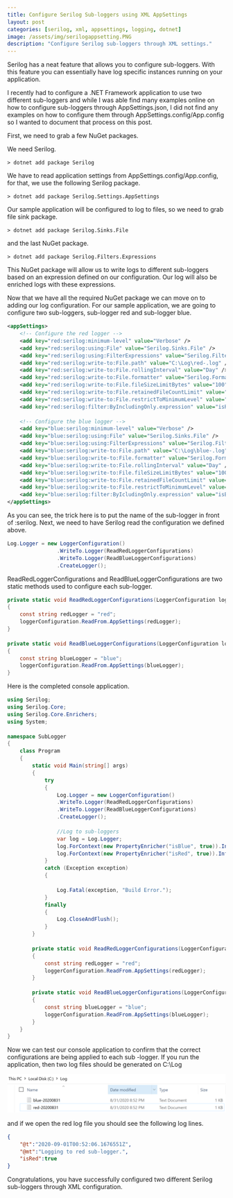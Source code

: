 ```yaml
---
title: Configure Serilog Sub-loggers using XML AppSettings
layout: post
categories: [serilog, xml, appsettings, logging, dotnet]
image: /assets/img/serilogappsetting.PNG
description: "Configure Serilog sub-loggers through XML settings."
---
```


Serilog has a neat feature that allows you to configure sub-loggers. With this feature you can essentially have log specific instances running on your application. 

I recently had to configure a .NET Framework application to use two different sub-loggers and while I was able find many examples online on how to configure sub-loggers through AppSettings.json, I did not find any examples on how to configure them through AppSettings.config/App.config so I wanted to document that process on this post.

First, we need to grab a few NuGet packages.

We need Serilog.

```text
> dotnet add package Serilog
```

We have to read application settings from AppSettings.config/App.config, for that, we use the following Serilog package.

```text
> dotnet add package Serilog.Settings.AppSettings
```

Our sample application will be configured to log to files, so we need to grab file sink package.

```text
> dotnet add package Serilog.Sinks.File
```

and the last NuGet package.

```text
> dotnet add package Serilog.Filters.Expressions
```

This NuGet package will allow us to write logs to different sub-loggers based on an expression defined on our configuration. Our log will also be enriched logs with these expressions. 

Now that we have all the required NuGet package we can move on to adding our log configuration. For our sample application, we are going to configure two sub-loggers, sub-logger red and sub-logger blue.

```xml
<appSettings>
    <!-- Configure the red logger -->
    <add key="red:serilog:minimum-level" value="Verbose" />
    <add key="red:serilog:using:File" value="Serilog.Sinks.File" />
    <add key="red:serilog:using:FilterExpressions" value="Serilog.Filters.Expressions" />
    <add key="red:serilog:write-to:File.path" value="C:\Log\red-.log" />
    <add key="red:serilog:write-to:File.rollingInterval" value="Day" />
    <add key="red:serilog:write-to:File.formatter" value="Serilog.Formatting.Compact CompactJsonFormatter, Serilog.Formatting.Compact" />
    <add key="red:serilog:write-to:File.fileSizeLimitBytes" value="100" />
    <add key="red:serilog:write-to:File.retainedFileCountLimit" value="10" />
    <add key="red:serilog:write-to:File.restrictToMinimumLevel" value="Verbose" />
    <add key="red:serilog:filter:ByIncludingOnly.expression" value="isRed = true" />
    
    <!-- Configure the blue logger -->
    <add key="blue:serilog:minimum-level" value="Verbose" />
    <add key="blue:serilog:using:File" value="Serilog.Sinks.File" />
    <add key="blue:serilog:using:FilterExpressions" value="Serilog.Filters.Expressions" />
    <add key="blue:serilog:write-to:File.path" value="C:\Log\blue-.log" />
    <add key="blue:serilog:write-to:File.formatter" value="Serilog.Formatting.Compact.CompactJsonFormatter, Serilog.Formatting.Compact" />
    <add key="blue:serilog:write-to:File.rollingInterval" value="Day" />
    <add key="blue:serilog:write-to:File.fileSizeLimitBytes" value="100" />
    <add key="blue:serilog:write-to:File.retainedFileCountLimit" value="10" />
    <add key="blue:serilog:write-to:File.restrictToMinimumLevel" value="Verbose" />
    <add key="blue:serilog:filter:ByIcludingOnly.expression" value="isBlue = true" />
</appSettings>
```
As you can see, the trick here is to put the name of the sub-logger in front of :serilog. Next, we need to have Serilog read the configuration we defined above. 

```c#
Log.Logger = new LoggerConfiguration()
                .WriteTo.Logger(ReadRedLoggerConfigurations)
                .WriteTo.Logger(ReadBlueLoggerConfigurations)
                .CreateLogger();
```
ReadRedLoggerConfigurations and ReadBlueLoggerConfigurations are two static methods used to configure each sub-logger. 

```c#
private static void ReadRedLoggerConfigurations(LoggerConfiguration loggerConfiguration)
{
    const string redLogger = "red";
    loggerConfiguration.ReadFrom.AppSettings(redLogger);
}

private static void ReadBlueLoggerConfigurations(LoggerConfiguration loggerConfiguration)
{
    const string blueLogger = "blue";
    loggerConfiguration.ReadFrom.AppSettings(blueLogger);
}
```
Here is the completed console application.

```c#
using Serilog;
using Serilog.Core;
using Serilog.Core.Enrichers;
using System;

namespace SubLogger
{
    class Program
    {
        static void Main(string[] args)
        {
            try
            {
                Log.Logger = new LoggerConfiguration()
                .WriteTo.Logger(ReadRedLoggerConfigurations)
                .WriteTo.Logger(ReadBlueLoggerConfigurations)
                .CreateLogger();

                //Log to sub-loggers
                var log = Log.Logger;
                log.ForContext(new PropertyEnricher("isBlue", true)).Information("Logging to blue sub-logger.");
                log.ForContext(new PropertyEnricher("isRed", true)).Information("Logging to red sub-logger.");
            }
            catch (Exception exception)
            {

                Log.Fatal(exception, "Build Error.");
            }
            finally
            {
                Log.CloseAndFlush();
            } 
        }

        private static void ReadRedLoggerConfigurations(LoggerConfiguration loggerConfiguration)
        {
            const string redLogger = "red";
            loggerConfiguration.ReadFrom.AppSettings(redLogger);
        }

        private static void ReadBlueLoggerConfigurations(LoggerConfiguration loggerConfiguration)
        {
            const string blueLogger = "blue";
            loggerConfiguration.ReadFrom.AppSettings(blueLogger);
        }
    }
}
```

Now we can test our console application to confirm that the correct configurations are being applied to each sub -logger. If you run the application, then two log files should be generated on C:\Log

![Log Files](https://raw.githubusercontent.com/circleupx/circleupx.github.io/master/assets/img/logfilesincdrive.PNG)

and if we open the red log file you should see the following log lines.
```json
{
    "@t":"2020-09-01T00:52:06.1676551Z",
    "@mt":"Logging to red sub-logger.",
    "isRed":true
}
```
Congratulations, you have successfully configured two different Serilog sub-loggers through XML configuration.

